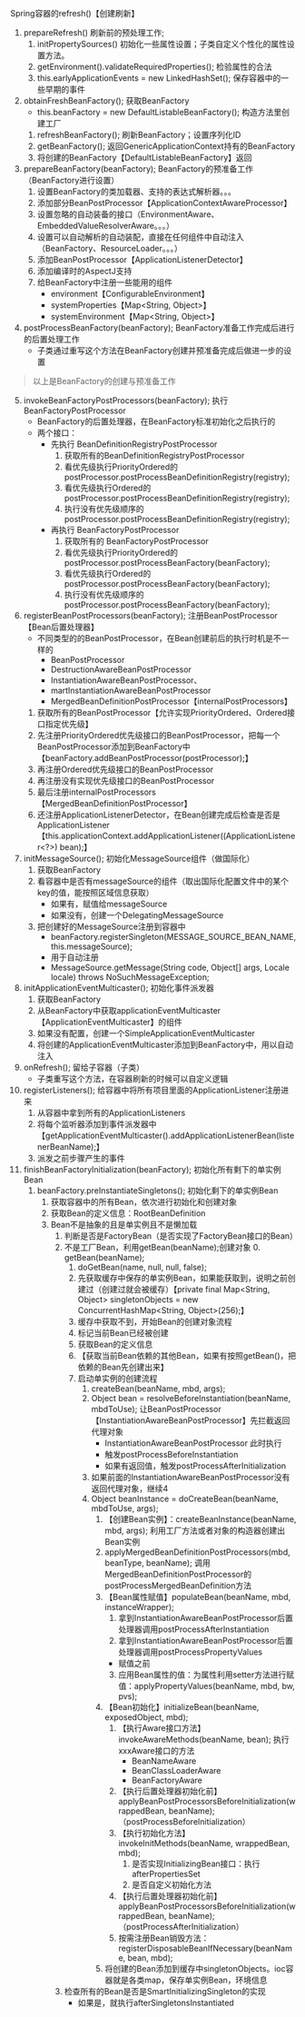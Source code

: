 Spring容器的refresh()【创建刷新】
1. prepareRefresh() 刷新前的预处理工作;
    1. initPropertySources() 初始化一些属性设置；子类自定义个性化的属性设置方法。
    2. getEnvironment().validateRequiredProperties(); 检验属性的合法
    3. this.earlyApplicationEvents = new LinkedHashSet<ApplicationEvent>(); 保存容器中的一些早期的事件
2. obtainFreshBeanFactory(); 获取BeanFactory
    - this.beanFactory = new DefaultListableBeanFactory(); 构造方法里创建工厂
    1. refreshBeanFactory(); 刷新BeanFactory；设置序列化ID
    2. getBeanFactory(); 返回GenericApplicationContext持有的BeanFactory
    3. 将创建的BeanFactory【DefaultListableBeanFactory】返回
3. prepareBeanFactory(beanFactory); BeanFactory的预准备工作（BeanFactory进行设置）
    1. 设置BeanFactory的类加载器、支持的表达式解析器。。。
    2. 添加部分BeanPostProcessor【ApplicationContextAwareProcessor】
    3. 设置忽略的自动装备的接口（EnvironmentAware、EmbeddedValueResolverAware。。。）
    4. 设置可以自动解析的自动装配，直接在任何组件中自动注入（BeanFactory、ResourceLoader。。。）
    5. 添加BeanPostProcessor【ApplicationListenerDetector】
    6. 添加编译时的AspectJ支持
    7. 给BeanFactory中注册一些能用的组件
        - environment【ConfigurableEnvironment】
        - systemProperties【Map<String, Object>】
        - systemEnvironment【Map<String, Object>】
4. postProcessBeanFactory(beanFactory); BeanFactory准备工作完成后进行的后置处理工作
    - 子类通过重写这个方法在BeanFactory创建并预准备完成后做进一步的设置

> 以上是BeanFactory的创建与预准备工作

5. invokeBeanFactoryPostProcessors(beanFactory); 执行BeanFactoryPostProcessor
    - BeanFactory的后置处理器，在BeanFactory标准初始化之后执行的
    - 两个接口：
        - 先执行 BeanDefinitionRegistryPostProcessor
            1. 获取所有的BeanDefinitionRegistryPostProcessor
            2. 看优先级执行PriorityOrdered的 postProcessor.postProcessBeanDefinitionRegistry(registry);
            3. 看优先级执行Ordered的 postProcessor.postProcessBeanDefinitionRegistry(registry);
            4. 执行没有优先级顺序的 postProcessor.postProcessBeanDefinitionRegistry(registry);
        - 再执行 BeanFactoryPostProcessor
            1. 获取所有的 BeanFactoryPostProcessor
            2. 看优先级执行PriorityOrdered的 postProcessor.postProcessBeanFactory(beanFactory);
            3. 看优先级执行Ordered的 postProcessor.postProcessBeanFactory(beanFactory);
            4. 执行没有优先级顺序的 postProcessor.postProcessBeanFactory(beanFactory);
6. registerBeanPostProcessors(beanFactory); 注册BeanPostProcessor【Bean后置处理器】
    - 不同类型的的BeanPostProcessor，在Bean创建前后的执行时机是不一样的
        - BeanPostProcessor
        - DestructionAwareBeanPostProcessor
        - InstantiationAwareBeanPostProcessor、
        - martInstantiationAwareBeanPostProcessor
        - MergedBeanDefinitionPostProcessor【internalPostProcessors】
    1. 获取所有的BeanPostProcessor【允许实现PriorityOrdered、Ordered接口指定优先级】
    2. 先注册PriorityOrdered优先级接口的BeanPostProcessor，把每一个BeanPostProcessor添加到BeanFactory中【beanFactory.addBeanPostProcessor(postProcessor);】
    3. 再注册Ordered优先级接口的BeanPostProcessor
    4. 再注册没有实现优先级接口的BeanPostProcessor
    5. 最后注册internalPostProcessors【MergedBeanDefinitionPostProcessor】
    6. 还注册ApplicationListenerDetector，在Bean创建完成后检查是否是ApplicationListener【this.applicationContext.addApplicationListener((ApplicationListener<?>) bean);】
7. initMessageSource(); 初始化MessageSource组件（做国际化）
    1. 获取BeanFactory
    2. 看容器中是否有messageSource的组件（取出国际化配置文件中的某个key的值，能按照区域信息获取）
        - 如果有，赋值给messageSource
        - 如果没有，创建一个DelegatingMessageSource
    3. 把创建好的MessageSource注册到容器中
        - beanFactory.registerSingleton(MESSAGE_SOURCE_BEAN_NAME, this.messageSource);
        - 用于自动注册
        - MessageSource.getMessage(String code, Object[] args, Locale locale) throws NoSuchMessageException;
8. initApplicationEventMulticaster(); 初始化事件派发器
    1. 获取BeanFactory
    2. 从BeanFactory中获取applicationEventMulticaster【ApplicationEventMulticaster】的组件
    3. 如果没有配置，创建一个SimpleApplicationEventMulticaster
    4. 将创建的ApplicationEventMulticaster添加到BeanFactory中，用以自动注入
9. onRefresh(); 留给子容器（子类）
    - 子类重写这个方法，在容器刷新的时候可以自定义逻辑
10. registerListeners(); 给容器中将所有项目里面的ApplicationListener注册进来
    1. 从容器中拿到所有的ApplicationListeners
    2. 将每个监听器添加到事件派发器中【getApplicationEventMulticaster().addApplicationListenerBean(listenerBeanName);】
    3. 派发之前步骤产生的事件
11. finishBeanFactoryInitialization(beanFactory); 初始化所有剩下的单实例Bean
    1. beanFactory.preInstantiateSingletons(); 初始化剩下的单实例Bean
        1. 获取容器中的所有Bean，依次进行初始化和创建对象
        2. 获取Bean的定义信息：RootBeanDefinition
        3. Bean不是抽象的且是单实例且不是懒加载
            1. 判断是否是FactoryBean（是否实现了FactoryBean接口的Bean）
            2. 不是工厂Bean，利用getBean(beanName);创建对象
                0. getBean(beanName);
                1. doGetBean(name, null, null, false);
                2. 先获取缓存中保存的单实例Bean，如果能获取到，说明之前创建过（创建过就会被缓存）【private final Map<String, Object> singletonObjects = new ConcurrentHashMap<String, Object>(256);】
                3. 缓存中获取不到，开始Bean的创建对象流程
                4. 标记当前Bean已经被创建
                5. 获取Bean的定义信息
                6. 【获取当前Bean依赖的其他Bean，如果有按照getBean()，把依赖的Bean先创建出来】
                7. 启动单实例的创建流程
                    1. createBean(beanName, mbd, args);
                    2. Object bean = resolveBeforeInstantiation(beanName, mbdToUse); 让BeanPostProcessor【InstantiationAwareBeanPostProcessor】先拦截返回代理对象
                        - InstantiationAwareBeanPostProcessor 此时执行
                        - 触发postProcessBeforeInstantiation
                        - 如果有返回值，触发postProcessAfterInitialization
                    3. 如果前面的InstantiationAwareBeanPostProcessor没有返回代理对象，继续4
                    4. Object beanInstance = doCreateBean(beanName, mbdToUse, args);
                        1. 【创建Bean实例】：createBeanInstance(beanName, mbd, args); 利用工厂方法或者对象的构造器创建出Bean实例
                        2. applyMergedBeanDefinitionPostProcessors(mbd, beanType, beanName); 调用MergedBeanDefinitionPostProcessor的postProcessMergedBeanDefinition方法
                        3. 【Bean属性赋值】populateBean(beanName, mbd, instanceWrapper);
                            1. 拿到InstantiationAwareBeanPostProcessor后置处理器调用postProcessAfterInstantiation
                            2. 拿到InstantiationAwareBeanPostProcessor后置处理器调用postProcessPropertyValues
                            - 赋值之前
                            3. 应用Bean属性的值：为属性利用setter方法进行赋值：applyPropertyValues(beanName, mbd, bw, pvs);
                        4. 【Bean初始化】initializeBean(beanName, exposedObject, mbd);
                            1. 【执行Aware接口方法】invokeAwareMethods(beanName, bean); 执行xxxAware接口的方法
                                - BeanNameAware
                                - BeanClassLoaderAware
                                - BeanFactoryAware
                            2. 【执行后置处理器初始化前】applyBeanPostProcessorsBeforeInitialization(wrappedBean, beanName);（postProcessBeforeInitialization）
                            3. 【执行初始化方法】invokeInitMethods(beanName, wrappedBean, mbd);
                                1. 是否实现InitializingBean接口：执行afterPropertiesSet
                                2. 是否自定义初始化方法
                            4. 【执行后置处理器初始化前】applyBeanPostProcessorsBeforeInitialization(wrappedBean, beanName);（postProcessAfterInitialization）
                            5. 按需注册Bean销毁方法：registerDisposableBeanIfNecessary(beanName, bean, mbd);
                        5. 将创建的Bean添加到缓存中singletonObjects。ioc容器就是各类map，保存单实例Bean，环境信息
            3. 检查所有的Bean是否是SmartInitializingSingleton的实现
                - 如果是，就执行afterSingletonsInstantiated